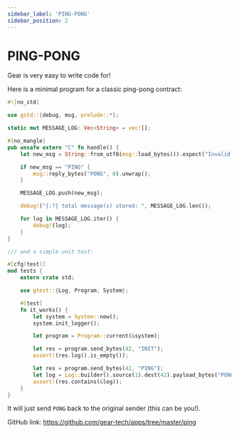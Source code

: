 ```yaml
---
sidebar_label: 'PING-PONG'
sidebar_position: 2
---
```


# PING-PONG

Gear is very easy to write code for!

Here is a minimal program for a classic ping-pong contract:

```rust
#![no_std]

use gstd::{debug, msg, prelude::*};

static mut MESSAGE_LOG: Vec<String> = vec![];

#[no_mangle]
pub unsafe extern "C" fn handle() {
    let new_msg = String::from_utf8(msg::load_bytes()).expect("Invalid message");

    if new_msg == "PING" {
        msg::reply_bytes("PONG", 0).unwrap();
    }

    MESSAGE_LOG.push(new_msg);

    debug!("{:?} total message(s) stored: ", MESSAGE_LOG.len());

    for log in MESSAGE_LOG.iter() {
        debug!(log);
    }
}

/// and a simple unit test:

#[cfg(test)]
mod tests {
    extern crate std;

    use gtest::{Log, Program, System};

    #[test]
    fn it_works() {
        let system = System::new();
        system.init_logger();

        let program = Program::current(&system);

        let res = program.send_bytes(42, "INIT");
        assert!(res.log().is_empty());

        let res = program.send_bytes(42, "PING");
        let log = Log::builder().source(1).dest(42).payload_bytes("PONG");
        assert!(res.contains(&log));
    }
}
```

It will just send `PONG` back to the original sender (this can be you!).

GitHub link: https://github.com/gear-tech/apps/tree/master/ping
